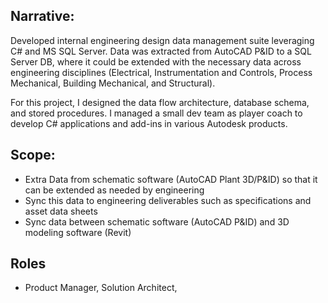 ## Narrative:
Developed internal engineering design data management suite leveraging C# and MS SQL Server. Data was extracted from AutoCAD P&ID to a SQL Server DB, where it could be extended with the necessary data across engineering disciplines (Electrical, Instrumentation and Controls, Process Mechanical, Building Mechanical, and Structural). 

For this project, I designed the data flow architecture, database schema, and stored procedures. I managed a small dev team as player coach to develop C# applications and add-ins in various Autodesk products. 

## Scope:
- Extra Data from schematic software (AutoCAD Plant 3D/P&ID) so that it can be extended as needed by engineering
- Sync this data to engineering deliverables such as specifications and asset data sheets
- Sync data between schematic software (AutoCAD P&ID) and 3D modeling software (Revit)

## Roles
- Product Manager, Solution Architect, 